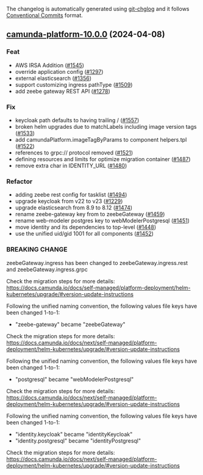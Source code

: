 The changelog is automatically generated using [git-chglog](https://github.com/git-chglog/git-chglog)
and it follows [Conventional Commits](https://www.conventionalcommits.org/en/v1.0.0/) format.


<a name="camunda-platform-10.0.0"></a>
## [camunda-platform-10.0.0](https://github.com/camunda/camunda-platform-helm/compare/camunda-platform-9.3.3...camunda-platform-10.0.0) (2024-04-08)

### Feat

* AWS IRSA Addition ([#1545](https://github.com/camunda/camunda-platform-helm/issues/1545))
* override application config ([#1297](https://github.com/camunda/camunda-platform-helm/issues/1297))
* external elasticsearch ([#1356](https://github.com/camunda/camunda-platform-helm/issues/1356))
* support customizing ingress pathType ([#1509](https://github.com/camunda/camunda-platform-helm/issues/1509))
* add zeebe gateway REST API ([#1278](https://github.com/camunda/camunda-platform-helm/issues/1278))

### Fix

* keycloak path defaults to having trailing / ([#1557](https://github.com/camunda/camunda-platform-helm/issues/1557))
* broken helm upgrades due to matchLabels including image version tags ([#1533](https://github.com/camunda/camunda-platform-helm/issues/1533))
* add camundaPlatform.imageTagByParams to component helpers.tpl ([#1522](https://github.com/camunda/camunda-platform-helm/issues/1522))
* references to grpc:// protocol removed ([#1521](https://github.com/camunda/camunda-platform-helm/issues/1521))
* defining resources and limits for optimize migration container ([#1487](https://github.com/camunda/camunda-platform-helm/issues/1487))
* remove extra char in IDENTITY_URL ([#1480](https://github.com/camunda/camunda-platform-helm/issues/1480))

### Refactor

* adding zeebe rest config for tasklist ([#1494](https://github.com/camunda/camunda-platform-helm/issues/1494))
* upgrade keycloak from v22 to v23 ([#1229](https://github.com/camunda/camunda-platform-helm/issues/1229))
* upgrade elasticsearch from 8.9 to 8.12 ([#1474](https://github.com/camunda/camunda-platform-helm/issues/1474))
* rename zeebe-gateway key from to zeebeGateway ([#1459](https://github.com/camunda/camunda-platform-helm/issues/1459))
* rename web-modeler postgres key to webModelerPostgresql ([#1451](https://github.com/camunda/camunda-platform-helm/issues/1451))
* move identity and its dependencies to top-level ([#1448](https://github.com/camunda/camunda-platform-helm/issues/1448))
* use the unified uid/gid 1001 for all components ([#1452](https://github.com/camunda/camunda-platform-helm/issues/1452))

### BREAKING CHANGE


zeebeGateway.ingress has been changed to zeebeGateway.ingress.rest and zeebeGateway.ingress.grpc

Check the migration steps for more details:
https://docs.camunda.io/docs/self-managed/platform-deployment/helm-kubernetes/upgrade/#version-update-instructions

Following the unified naming convention, the following values file keys have been changed 1-to-1:
- "zeebe-gateway" became "zeebeGateway"

Check the migration steps for more details:
https://docs.camunda.io/docs/next/self-managed/platform-deployment/helm-kubernetes/upgrade/#version-update-instructions

Following the unified naming convention, the following values file keys have been changed 1-to-1:
- "postgresql" became "webModelerPostgresql"

Check the migration steps for more details:
https://docs.camunda.io/docs/next/self-managed/platform-deployment/helm-kubernetes/upgrade/#version-update-instructions

Following the unified naming convention, the following values file keys have been changed 1-to-1:
- "identity.keycloak" became "identityKeycloak"
- "identity.postgresql" became "identityPostgresql"

Check the migration steps for more details:
https://docs.camunda.io/docs/next/self-managed/platform-deployment/helm-kubernetes/upgrade/#version-update-instructions

